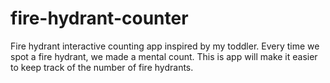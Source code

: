# fire-hydrant-counter
Fire hydrant interactive counting app inspired by my toddler. Every time we spot a fire hydrant, we made a mental count. This is app will make it easier to keep track of the number of fire hydrants.

